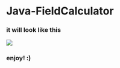 # Java-FieldCalculator
### it will look like this
![](https://github.com/SirMefju/Java-FieldCalculator/blob/master/solution.png)
### enjoy! :)

